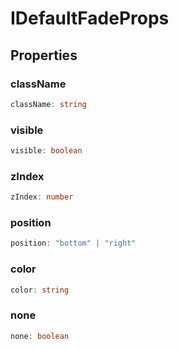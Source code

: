 # IDefaultFadeProps

## Properties

### className

```ts
className: string
```

### visible

```ts
visible: boolean
```

### zIndex

```ts
zIndex: number
```

### position

```ts
position: "bottom" | "right"
```

### color

```ts
color: string
```

### none

```ts
none: boolean
```
